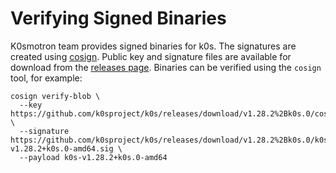 # Verifying Signed Binaries

K0smotron team provides signed binaries for k0s. The signatures are created using [cosign](https://docs.sigstore.dev/signing/quickstart/).
Public key and signature files are available for download from the [releases page](https://github.com/k0sproject/k0s/releases/latest).
Binaries can be verified using the `cosign` tool, for example:

```shell
cosign verify-blob \
  --key https://github.com/k0sproject/k0s/releases/download/v1.28.2%2Bk0s.0/cosign.pub \
  --signature https://github.com/k0sproject/k0s/releases/download/v1.28.2%2Bk0s.0/k0s-v1.28.2+k0s.0-amd64.sig \
  --payload k0s-v1.28.2+k0s.0-amd64
```
